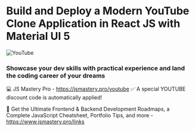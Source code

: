 # Build and Deploy a Modern YouTube Clone Application in React JS with Material UI 5

![YouTube](![Youtube_clone_image](https://user-images.githubusercontent.com/88485343/204121053-539809b9-8d6d-4b1d-bb5a-74741a063de8.png))

### Showcase your dev skills with practical experience and land the coding career of your dreams
💻 JS Mastery Pro - https://jsmastery.pro/youtube
✅ A special YOUTUBE discount code is automatically applied!

📙 Get the Ultimate Frontend & Backend Development Roadmaps, a Complete JavaScript Cheatsheet, Portfolio Tips, and more - https://www.jsmastery.pro/links
